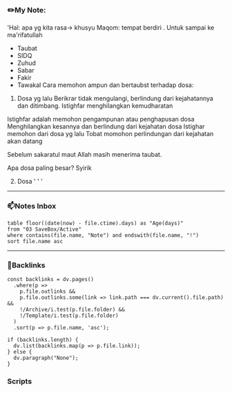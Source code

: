 ### ✏️My Note:

'Hal: apa yg kita rasa-> khusyu
Maqom: tempat berdiri .
Untuk sampai ke ma'rifatullah
- Taubat
- SIDQ
- Zuhud
- Sabar
- Fakir
- Tawakal
Cara memohon ampun dan bertaubst terhadap dosa:
1. Dosa yg lalu
Berikrar tidak mengulangi, berlindung dari kejahatannya dan ditimbang.
Istighfar menghilangkan kemudharatan

Istighfar adalah memohon pengampunan atau penghapusan dosa
Menghilangkan kesannya dan berlindung dari kejahatan dosa
Istighar memohon dari dosa yg lalu
Tobat momohon perlindungan dari kejahatan akan datang

Sebelum sakaratul maut Allah masih menerima taubat.

Apa dosa paling besar? Syirik




2. Dosa
'
'
'



___
### 📫Notes Inbox 
~~~dataview
table floor((date(now) - file.ctime).days) as "Age(days)"
from "03 SaveBox/Active"
where contains(file.name, "Note") and endswith(file.name, "!")
sort file.name asc
~~~


___
### 🔗Backlinks
~~~dataviewjs
const backlinks = dv.pages()
  .where(p =>
    p.file.outlinks &&
    p.file.outlinks.some(link => link.path === dv.current().file.path) &&
    !/Archive/i.test(p.file.folder) &&
    !/Template/i.test(p.file.folder)
  )
  .sort(p => p.file.name, 'asc');

if (backlinks.length) {
  dv.list(backlinks.map(p => p.file.link));
} else {
  dv.paragraph("None");
}
~~~


### Scripts
~~~js

~~~
